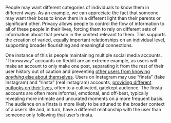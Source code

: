 People may want different categories of individuals to know them in different ways. As an example, we can appreciate the fact that someone may want their boss to know them in a different light than their parents or significant other. Privacy allows people to control the flow of information to all of these people in their lives, forcing them to rely on different sets of information about that person in the context relevant to them. This supports the creation of varied, equally important relationships on an individual level, supporting broader flourishing and meaningful connections. 

One instance of this is people maintaining multiple social media accounts. “Throwaway” accounts on Reddit are an extreme example, as users will make an account to only make one post, separating it from the rest of their user history out of caution and preventing [other users from knowing *anything* else about themselves](https://dl.acm.org/doi/pdf/10.1145/3359237). Users on Instagram may use “finsta” (fake Instagram) and “rinsta” (real instagram) accounts, [providing different outlooks on their lives](https://dl.acm.org/doi/pdf/10.1145/3512916), often to a cultivated, gatekept audience. The finsta accounts are often more informal, emotional, and off-beat, typically revealing more intimate and uncurated moments on a more frequent basis. The audience on a finsta is more likely to be attuned to the broader context of a user’s life and, in turn, have a different relationship with the user than someone only following that user’s rinsta.